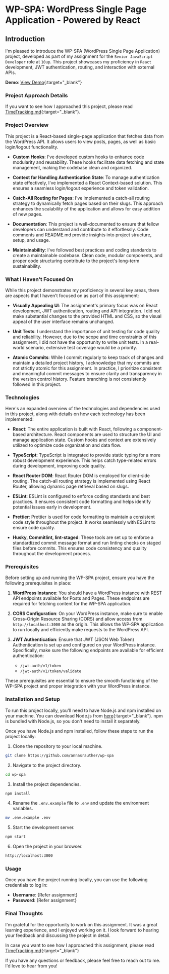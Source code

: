 # WP-SPA: WordPress Single Page Application - Powered by React

## Introduction

I'm pleased to introduce the WP-SPA (WordPress Single Page Application) project, developed as part of my assignment for the `Senior JavaScript Developer` role at `10up`. This project showcases my proficiency in `React` development, JWT authentication, routing, and interaction with external APIs.

**Demo**: [View Demo](https://wp-spa.vercel.app/){:target="\_blank"}

### Project Approach Details

If you want to see how I approached this project, please read [TimeTracking.md](https://github.com/annasrauther/wp-spa/blob/trunk/TimeTracking.md){:target="\_blank"}.

### Project Overview

This project is a React-based single-page application that fetches data from the WordPress API. It allows users to view posts, pages, as well as basic login/logout functionality.

- **Custom Hooks**: I've developed custom hooks to enhance code modularity and reusability. These hooks facilitate data fetching and state management, making the codebase clean and organized.

- **Context for Handling Authentication State**: To manage authentication state effectively, I've implemented a React Context-based solution. This ensures a seamless login/logout experience and token validation.

- **Catch-All Routing for Pages**: I've implemented a catch-all routing strategy to dynamically fetch pages based on their slugs. This approach enhances the scalability of the application and allows for easy addition of new pages.

- **Documentation**: This project is well-documented to ensure that fellow developers can understand and contribute to it effortlessly. Code comments and README.md provide insights into project structure, setup, and usage.

- **Maintainability**: I've followed best practices and coding standards to create a maintainable codebase. Clean code, modular components, and proper code structuring contribute to the project's long-term sustainability.

### What I Haven't Focused On

While this project demonstrates my proficiency in several key areas, there are aspects that I haven't focused on as part of this assignment:

- **Visually Appealing UI**: The assignment's primary focus was on React development, JWT authentication, routing and API integration. I did not make substantial changes to the provided HTML and CSS, so the visual appeal of the user interface remains unchanged.

- **Unit Tests**: I understand the importance of unit testing for code quality and reliability. However, due to the scope and time constraints of this assignment, I did not have the opportunity to write unit tests. In a real-world scenario, extensive test coverage would be a priority.

- **Atomic Commits**: While I commit regularly to keep track of changes and maintain a detailed project history, I acknowledge that my commits are not strictly atomic for this assignment. In practice, I prioritize consistent and meaningful commit messages to ensure clarity and transparency in the version control history. Feature branching is not consistently followed in this project.

### Technologies

Here's an expanded overview of the technologies and dependencies used in this project, along with details on how each technology has been implemented:

- **React**: The entire application is built with React, following a component-based architecture. React components are used to structure the UI and manage application state. Custom hooks and context are extensively utilized to optimize code organization and data flow.

- **TypeScript**: TypeScript is integrated to provide static typing for a more robust development experience. This helps catch type-related errors during development, improving code quality.

- **React Router DOM**: React Router DOM is employed for client-side routing. The catch-all routing strategy is implemented using React Router, allowing dynamic page retrieval based on slugs.

- **ESLint**: ESLint is configured to enforce coding standards and best practices. It ensures consistent code formatting and helps identify potential issues early in development.

- **Prettier**: Prettier is used for code formatting to maintain a consistent code style throughout the project. It works seamlessly with ESLint to ensure code quality.

- **Husky, Commitlint, lint-staged**: These tools are set up to enforce a standardized commit message format and run linting checks on staged files before commits. This ensures code consistency and quality throughout the development process.

### Prerequisites

Before setting up and running the WP-SPA project, ensure you have the following prerequisites in place:

1. **WordPress Instance**: You should have a WordPress instance with REST API endpoints available for Posts and Pages. These endpoints are required for fetching content for the WP-SPA application.

2. **CORS Configuration**: On your WordPress instance, make sure to enable Cross-Origin Resource Sharing (CORS) and allow access from `http://localhost:3000` as the origin. This allows the WP-SPA application to run locally and efficiently make requests to the WordPress API.

3. **JWT Authentication**: Ensure that JWT (JSON Web Token) Authentication is set up and configured on your WordPress instance. Specifically, make sure the following endpoints are available for efficient authentication:
   - `/jwt-auth/v1/token`
   - `/jwt-auth/v1/token/validate`

These prerequisites are essential to ensure the smooth functioning of the WP-SPA project and proper integration with your WordPress instance.

### Installation and Setup

To run this project locally, you'll need to have Node.js and npm installed on your machine. You can download Node.js from [here](https://nodejs.org/en/download/){:target="\_blank"}. npm is bundled with Node.js, so you don't need to install it separately.

Once you have Node.js and npm installed, follow these steps to run the project locally:

1. Clone the repository to your local machine.

```bash
git clone https://github.com/annasrauther/wp-spa
```

2. Navigate to the project directory.

```bash
cd wp-spa
```

3. Install the project dependencies.

```bash
npm install
```

4. Rename the `.env.example` file to `.env` and update the environment variables.

```bash
mv .env.example .env
```

5. Start the development server.

```bash
npm start
```

6. Open the project in your browser.

```bash
http://localhost:3000
```

### Usage

Once you have the project running locally, you can use the following credentials to log in:

- **Username**: {Refer assignment}
- **Password**: {Refer assignment}

### Final Thoughts

I'm grateful for the opportunity to work on this assignment. It was a great learning experience, and I enjoyed working on it. I look forward to hearing your feedback and discussing the project in detail.

In case you want to see how I approached this assignment, please read [TimeTracking.md](https://github.com/annasrauther/wp-spa/blob/trunk/TimeTracking.md){:target="\_blank"}

If you have any questions or feedback, please feel free to reach out to me. I'd love to hear from you!
